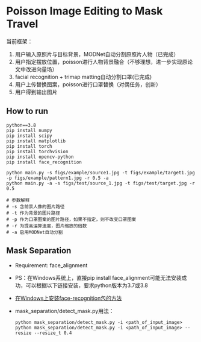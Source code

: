 # Poisson Image Editing to Mask Travel

当前框架：

1. 用户输入原照片与目标背景，MODNet自动分割原照片人物（已完成）
2. 用户指定摆放位置，poisson进行人物背景融合（不够理想，进一步实现原论文中改进向量场）
3. facial recognition + trimap matting自动分割口罩(已完成)
4. 用户上传替换图案，poisson进行口罩替换（对偶任务，创新）
5. 用户得到输出图片

## How to run

```shell
python==3.8
pip install numpy
pip install scipy
pip install matplotlib
pip install torch
pip install torchvision
pip install opencv-python
pip install face_recognition
```

```shell
python main.py -s figs/example/source1.jpg -t figs/example/target1.jpg -p figs/example/pattern1.jpg -r 0.5 -a
python main.py -a -s figs/test/source_1.jpg -t figs/test/target.jpg -r 0.5

# 参数解释
# -s 含前景人像的图片路径
# -t 作为背景的图片路径
# -p 作为口罩图案的图片路径，如果不指定，则不改变口罩图案
# -r 为提高运算速度，图片缩放的倍数
# -a 启用MODNet自动分割
```

## Mask Separation

- Requirement: face_alignment
- PS：在Windows系统上，直接pip install face_alignment可能无法安装成功，可以根据以下链接安装，要求python版本为3.7或3.8
- [在Windows上安装face-recognition包的方法](https://www.geeksforgeeks.org/how-to-install-face-recognition-in-python-on-windows/)
- mask_separation/detect_mask.py用法：

  ```shell
  python mask_separation/detect_mask.py -i <path_of_input_image>
  python mask_separation/detect_mask.py -i <path_of_input_image> --resize --resize_t 0.4
  ```

